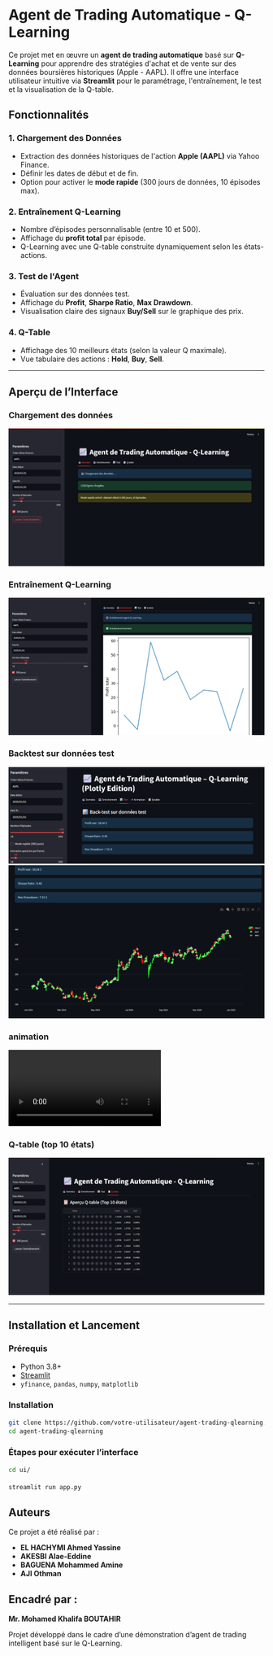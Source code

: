 ﻿# Agent de Trading Automatique - Q-Learning

Ce projet met en œuvre un **agent de trading automatique** basé sur **Q-Learning** pour apprendre des stratégies d'achat et de vente sur des données boursières historiques (Apple - AAPL). Il offre une interface utilisateur intuitive via **Streamlit** pour le paramétrage, l'entraînement, le test et la visualisation de la Q-table.

## Fonctionnalités

### 1. Chargement des Données
- Extraction des données historiques de l'action **Apple (AAPL)** via Yahoo Finance.
- Définir les dates de début et de fin.
- Option pour activer le **mode rapide** (300 jours de données, 10 épisodes max).

### 2. Entraînement Q-Learning
- Nombre d’épisodes personnalisable (entre 10 et 500).
- Affichage du **profit total** par épisode.
- Q-Learning avec une Q-table construite dynamiquement selon les états-actions.

### 3. Test de l'Agent
- Évaluation sur des données test.
- Affichage du **Profit**, **Sharpe Ratio**, **Max Drawdown**.
- Visualisation claire des signaux **Buy/Sell** sur le graphique des prix.

### 4. Q-Table
- Affichage des 10 meilleurs états (selon la valeur Q maximale).
- Vue tabulaire des actions : **Hold**, **Buy**, **Sell**.

---

## Aperçu de l’Interface

### Chargement des données
![Chargement des données](img/pic1.png)

### Entraînement Q-Learning
![Entraînement](img/pic2.png)

### Backtest sur données test
![Test Backtest](img/pic3.png)
![Test Backtest](img/pic4.png)

### animation
![Trading Animation ](img/trading_animation.mp4)


### Q-table (top 10 états)
![Q-table](img/pic5.png)

---

## Installation et Lancement

### Prérequis

- Python 3.8+
- [Streamlit](https://streamlit.io/)
- `yfinance`, `pandas`, `numpy`, `matplotlib`

### Installation

```bash
git clone https://github.com/votre-utilisateur/agent-trading-qlearning.git
cd agent-trading-qlearning
```
### Étapes pour exécuter l’interface


```bash
cd ui/

streamlit run app.py
```

## Auteurs

Ce projet a été réalisé par :

- **EL HACHYMI Ahmed Yassine**
- **AKESBI Alae-Eddine**
- **BAGUENA Mohammed Amine**
- **AJI Othman**

## Encadré par :  

**Mr. Mohamed Khalifa BOUTAHIR**

Projet développé dans le cadre d’une démonstration d’agent de trading intelligent basé sur le Q-Learning.
